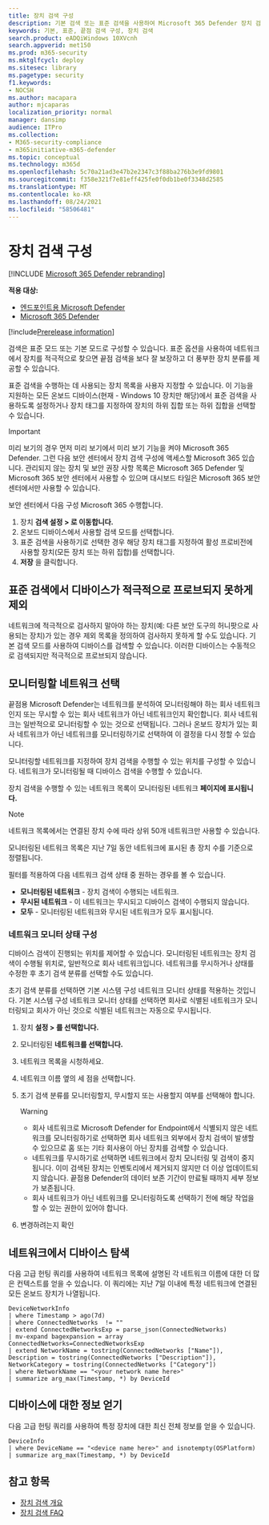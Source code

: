 ```yaml
---
title: 장치 검색 구성
description: 기본 검색 또는 표준 검색을 사용하여 Microsoft 365 Defender 장치 검색을 구성하는 방법 학습
keywords: 기본, 표준, 끝점 검색 구성, 장치 검색
search.product: eADQiWindows 10XVcnh
search.appverid: met150
ms.prod: m365-security
ms.mktglfcycl: deploy
ms.sitesec: library
ms.pagetype: security
f1.keywords:
- NOCSH
ms.author: macapara
author: mjcaparas
localization_priority: normal
manager: dansimp
audience: ITPro
ms.collection:
- M365-security-compliance
- m365initiative-m365-defender
ms.topic: conceptual
ms.technology: m365d
ms.openlocfilehash: 5c70a21ad3e47b2e2347c3f88ba276b3e9fd9801
ms.sourcegitcommit: f358e321f7e81eff425fe0f0db1be0f3348d2585
ms.translationtype: MT
ms.contentlocale: ko-KR
ms.lasthandoff: 08/24/2021
ms.locfileid: "58506481"
---
```

# <a name="configure-device-discovery"></a>장치 검색 구성

[!INCLUDE [Microsoft 365 Defender rebranding](../../includes/microsoft-defender.md)]

**적용 대상:**
- [엔드포인트용 Microsoft Defender](https://go.microsoft.com/fwlink/p/?linkid=2146631)
- [Microsoft 365 Defender](https://go.microsoft.com/fwlink/?linkid=2118804)

[!include[Prerelease information](../../includes/prerelease.md)]

검색은 표준 모드 또는 기본 모드로 구성할 수 있습니다. 표준 옵션을 사용하여 네트워크에서 장치를 적극적으로 찾으면 끝점 검색을 보다 잘 보장하고 더 풍부한 장치 분류를 제공할 수 있습니다.

표준 검색을 수행하는 데 사용되는 장치 목록을 사용자 지정할 수 있습니다. 이 기능을 지원하는 모든 온보드 디바이스(현재 - Windows 10 장치만 해당)에서 표준 검색을 사용하도록 설정하거나 장치 태그를 지정하여 장치의 하위 집합 또는 하위 집합을 선택할 수 있습니다.

> [!IMPORTANT]
> 미리 보기의 경우 먼저 미리 보기에서 미리 보기 기능을 켜야 Microsoft 365 Defender.
> 그런 다음 보안 센터에서 장치 검색 구성에 액세스할 Microsoft 365 있습니다. 관리되지 않는 장치 및 보안 권장 사항 목록은 Microsoft 365 Defender 및 Microsoft 365 보안 센터에서 사용할 수 있으며 대시보드 타일은 Microsoft 365 보안 센터에서만 사용할 수 있습니다.

보안 센터에서 다음 구성 Microsoft 365 수행합니다.

1. 장치 **검색 설정 > 로 이동합니다.**
2. 온보드 디바이스에서 사용할 검색 모드를 선택합니다.
3. 표준 검색을 사용하기로 선택한 경우 해당 장치 태그를 지정하여 활성 프로비전에 사용할 장치(모든 장치 또는 하위 집합)를 선택합니다.
4. **저장** 을 클릭합니다.

## <a name="exclude-devices-from-being-actively-probed-in-standard-discovery"></a>표준 검색에서 디바이스가 적극적으로 프로브되지 못하게 제외

네트워크에 적극적으로 검사하지 말아야 하는 장치(예: 다른 보안 도구의 허니팟으로 사용되는 장치)가 있는 경우 제외 목록을 정의하여 검사하지 못하게 할 수도 있습니다. 기본 검색 모드를 사용하여 디바이스를 검색할 수 있습니다. 이러한 디바이스는 수동적으로 검색되지만 적극적으로 프로브되지 않습니다.

## <a name="select-networks-to-monitor"></a>모니터링할 네트워크 선택

 끝점용 Microsoft Defender는 네트워크를 분석하여 모니터링해야 하는 회사 네트워크인지 또는 무시할 수 있는 회사 네트워크가 아닌 네트워크인지 확인합니다. 회사 네트워크는 일반적으로 모니터링할 수 있는 것으로 선택됩니다. 그러나 온보드 장치가 있는 회사 네트워크가 아닌 네트워크를 모니터링하기로 선택하여 이 결정을 다시 정할 수 있습니다.

모니터링할 네트워크를 지정하여 장치 검색을 수행할 수 있는 위치를 구성할 수 있습니다. 네트워크가 모니터링될 때 디바이스 검색을 수행할 수 있습니다.

장치 검색을 수행할 수 있는 네트워크 목록이 모니터링된 네트워크 **페이지에 표시됩니다.**

> [!NOTE]
> 네트워크 목록에서는 연결된 장치 수에 따라 상위 50개 네트워크만 사용할 수 있습니다.

모니터링된 네트워크 목록은 지난 7일 동안 네트워크에 표시된 총 장치 수를 기준으로 정렬됩니다.

필터를 적용하여 다음 네트워크 검색 상태 중 원하는 경우를 볼 수 있습니다.

- **모니터링된 네트워크** - 장치 검색이 수행되는 네트워크.
- **무시된 네트워크** - 이 네트워크는 무시되고 디바이스 검색이 수행되지 않습니다.
- **모두** - 모니터링된 네트워크와 무시된 네트워크가 모두 표시됩니다.

### <a name="configure-the-network-monitor-state"></a>네트워크 모니터 상태 구성

디바이스 검색이 진행되는 위치를 제어할 수 있습니다. 모니터링된 네트워크는 장치 검색이 수행될 위치로, 일반적으로 회사 네트워크입니다. 네트워크를 무시하거나 상태를 수정한 후 초기 검색 분류를 선택할 수도 있습니다.

초기 검색 분류를 선택하면 기본 시스템 구성 네트워크 모니터 상태를 적용하는 것입니다. 기본 시스템 구성 네트워크 모니터 상태를 선택하면 회사로 식별된 네트워크가 모니터링되고 회사가 아닌 것으로 식별된 네트워크는 자동으로 무시됩니다.

1. 장치 **설정 > 를 선택합니다.**
2. 모니터링된 **네트워크를 선택합니다.**
3. 네트워크 목록을 시청하세요.
4. 네트워크 이름 옆의 세 점을 선택합니다.
5. 초기 검색 분류를 모니터링할지, 무시할지 또는 사용할지 여부를 선택해야 합니다.

    > [!WARNING]
    >
    > - 회사 네트워크로 Microsoft Defender for Endpoint에서 식별되지 않은 네트워크를 모니터링하기로 선택하면 회사 네트워크 외부에서 장치 검색이 발생할 수 있으므로 홈 또는 기타 회사용이 아닌 장치를 검색할 수 있습니다.
    > - 네트워크를 무시하기로 선택하면 네트워크에서 장치 모니터링 및 검색이 중지됩니다. 이미 검색된 장치는 인벤토리에서 제거되지 않지만 더 이상 업데이트되지 않습니다. 끝점용 Defender의 데이터 보존 기간이 만료될 때까지 세부 정보가 보존됩니다.
    > - 회사 네트워크가 아닌 네트워크를 모니터링하도록 선택하기 전에 해당 작업을 할 수 있는 권한이 있어야 합니다. <br>

6. 변경하려는지 확인

## <a name="explore-devices-in-the-network"></a>네트워크에서 디바이스 탐색

다음 고급 헌팅 쿼리를 사용하여 네트워크 목록에 설명된 각 네트워크 이름에 대한 더 많은 컨텍스트를 얻을 수 있습니다. 이 쿼리에는 지난 7일 이내에 특정 네트워크에 연결된 모든 온보드 장치가 나열됩니다.

```kusto
DeviceNetworkInfo
| where Timestamp > ago(7d)
| where ConnectedNetworks  != ""
| extend ConnectedNetworksExp = parse_json(ConnectedNetworks)
| mv-expand bagexpansion = array ConnectedNetworks=ConnectedNetworksExp
| extend NetworkName = tostring(ConnectedNetworks ["Name"]), Description = tostring(ConnectedNetworks ["Description"]), NetworkCategory = tostring(ConnectedNetworks ["Category"])
| where NetworkName == "<your network name here>"
| summarize arg_max(Timestamp, *) by DeviceId
```

## <a name="get-information-on-device"></a>디바이스에 대한 정보 얻기

다음 고급 헌팅 쿼리를 사용하여 특정 장치에 대한 최신 전체 정보를 얻을 수 있습니다.

```kusto
DeviceInfo
| where DeviceName == "<device name here>" and isnotempty(OSPlatform)
| summarize arg_max(Timestamp, *) by DeviceId
```

## <a name="see-also"></a>참고 항목

- [장치 검색 개요](device-discovery.md)
- [장치 검색 FAQ](device-discovery-faq.md)
